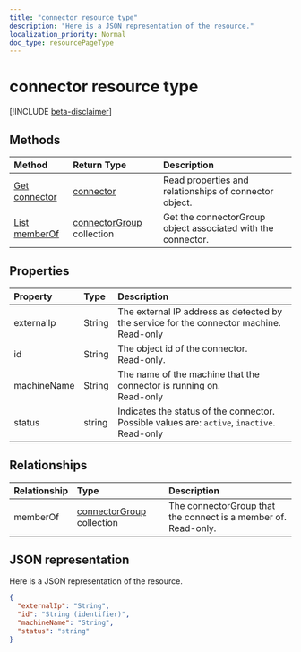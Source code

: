 ```yaml
---
title: "connector resource type"
description: "Here is a JSON representation of the resource."
localization_priority: Normal
doc_type: resourcePageType
---
```


# connector resource type

[!INCLUDE [beta-disclaimer](../../includes/beta-disclaimer.md)]

<!-- Not supported items
|[Create connectorGroup](../api/connector-post-memberof.md) |[connectorGroup](connectorgroup.md)| Associate a connector with a new connectorGroup by posting to the memberOf collection.|
|[Update](../api/connector-update.md) | [connector](connector.md)	| Connectors are created when they are registed with the tenant. |
|[Delete](../api/connector-delete.md) | None |Delete connector object. |

-->

## Methods

| Method		   | Return Type	|Description|
|:---------------|:--------|:----------|
|[Get connector](../api/connector-get.md) | [connector](connector.md) |Read properties and relationships of connector object.|
|[List memberOf](../api/connector-list-memberof.md) |[connectorGroup](connectorgroup.md) collection| Get the connectorGroup object associated with the connector.|

## Properties
| Property	   | Type	|Description|
|:---------------|:--------|:----------|
|externalIp|String|The external IP address as detected by the service for the connector machine. Read-only|
|id|String| The object id of the connector. <BR>Read-only.|
|machineName|String| The name of the machine that the connector is running on. <BR>Read-only|
|status|string| Indicates the status of the connector. Possible values are: `active`, `inactive`. Read-only |

## Relationships
| Relationship | Type	|Description|
|:---------------|:--------|:----------|
|memberOf|[connectorGroup](connectorgroup.md) collection| The connectorGroup that the connect is a member of.<br>Read-only. |

## JSON representation

Here is a JSON representation of the resource.

<!-- {
  "blockType": "resource",
  "optionalProperties": [

  ],
  "@odata.type": "microsoft.graph.connector"
}-->

```json
{
  "externalIp": "String",
  "id": "String (identifier)",
  "machineName": "String",
  "status": "string"
}

```

<!-- uuid: 8fcb5dbc-d5aa-4681-8e31-b001d5168d79
2015-10-25 14:57:30 UTC -->
<!--
{
  "type": "#page.annotation",
  "description": "connector resource",
  "keywords": "",
  "section": "documentation",
  "tocPath": "",
  "suppressions": [
    "Error: /api-reference/beta/resources/connector.md:\r\n      Exception processing links.\r\n    System.ArgumentException: Link Definition was null. Link text: !INCLUDE [beta-disclaimer](../../includes/beta-disclaimer.md)\r\n      at ApiDoctor.Validation.DocFile.get_LinkDestinations()\r\n      at ApiDoctor.Validation.DocSet.ValidateLinks(Boolean includeWarnings, String[] relativePathForFiles, IssueLogger issues, Boolean requireFilenameCaseMatch, Boolean printOrphanedFiles)"
  ]
}
-->
